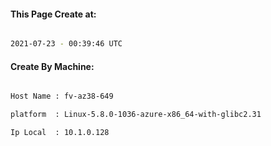 
   
#### This Page Create at:

```bash

2021-07-23 - 00:39:46 UTC

```

#### Create By Machine:

```bash

Host Name : fv-az38-649

platform  : Linux-5.8.0-1036-azure-x86_64-with-glibc2.31

Ip Local  : 10.1.0.128

```

